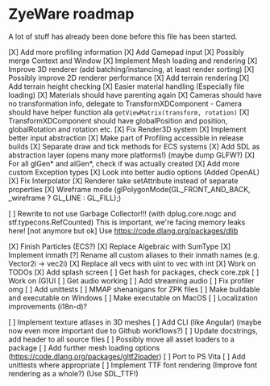 # ZyeWare roadmap
A lot of stuff has already been done before this file has been started.

[X] Add more profiling information
[X] Add Gamepad input
[X] Possibly merge Context and Window
[X] Implement Mesh loading and rendering
[X] Improve 3D renderer (add batching/instancing, at least render sorting)
[X] Possibly improve 2D renderer performance
[X] Add terrain rendering
[X] Add terrain height checking
[X] Easier material handling (Especially file loading)
[X] Materials should have parenting again
[X] Cameras should have no transformation info, delegate to TransformXDComponent
    - Camera should have helper function ala `getViewMatrix(transform, rotation)`
[X] TransformXDComponent should have globalPosition and position, globalRotation and rotation etc.
[X] Fix Render3D system
[X] Implement better input abstraction
[X] Make part of Profiling accessible in release builds
[X] Separate draw and tick methods for ECS systems
[X] Add SDL as abstraction layer (opens many more platforms!) (maybe dump GLFW?)
[X] For all glGen* and alGen*, check if was actually created
[X] Add more custom Exception types
[X] Look into better audio options (Added OpenAL)
[X] Fix Interpolator
[X] Renderer take setAttribute instead of separate properties
[X] Wireframe mode (glPolygonMode(GL_FRONT_AND_BACK, _wireframe ? GL_LINE : GL_FILL);)


[ ] Rewrite to not use Garbage Collector!!! (with dplug.core.nogc and stf.typecons.RefCounted)
    This is important, we're facing memory leaks here!
    [not anymore but ok]
    Use https://code.dlang.org/packages/dlib

[X] Finish Particles (ECS?)
[X] Replace Algebraic with SumType
[X] Implement inmath
[?] Rename all custom aliases to their inmath names (e.g. Vector2i -> vec2i)
[X] Replace all vecs with uint to vec with int
[X] Work on TODOs
[X] Add splash screen
[ ] Get hash for packages, check core.zpk
[ ] Work on (G)UI
[ ] Get audio working
[ ] Add streaming audio
[ ] Fix profiler omg
[ ] Add unittests
[ ] MMAP shenanigans for ZPK files
[ ] Make buildable and executable on Windows
[ ] Make executable on MacOS
[ ] Localization improvements (i18n-d)?

[ ] Implement texture atlases in 3D meshes
[ ] Add CLI (like Angular) (maybe now even more important due to Github workflows?)
[ ] Update docstrings, add header to all source files
[ ] Possibly move all asset loaders to a package
[ ] Add further mesh loading options (https://code.dlang.org/packages/gltf2loader)
[ ] Port to PS Vita
[ ] Add unittests where appropriate
[ ] Implement TTF font rendering (Improve font rendering as a whole?) (Use SDL_TTF!)
